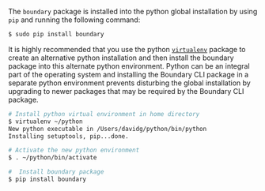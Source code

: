 The `boundary` package is installed into the python global installation by using `pip` and running the following command:

```bash
$ sudo pip install boundary
```
It is highly recommended that you use the python [`virtualenv`](http://docs.python-guide.org/en/latest/dev/virtualenvs/)
package to create an alternative python installation and then install the boundary package into this alternate
python environment. Python can be an integral part of the operating system and installing the Boundary CLI package
in a separate python environment prevents disturbing the global installation by upgrading to newer packages that
may be required by the Boundary CLI package.

```bash
# Install python virtual environment in home directory
$ virtualenv ~/python 
New python executable in /Users/davidg/python/bin/python
Installing setuptools, pip...done.

# Activate the new python environment
$ . ~/python/bin/activate 

#  Install boundary package
$ pip install boundary
```


